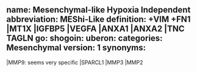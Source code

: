 name: Mesenchymal-like Hypoxia Independent
abbreviation: MEShi-Like
definition: +VIM +FN1 |MT1X |IGFBP5 |VEGFA |ANXA1 |ANXA2 |TNC TAGLN
go: 
shogoin: 
uberon: 
categories: Mesenchymal
version: 1 
synonyms:
---

|MMP9: seems very specific
|SPARCL1 |MMP3 |MMP2 